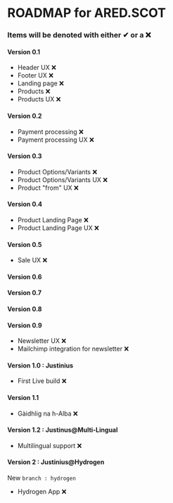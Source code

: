 # ROADMAP for ARED.SCOT #

### Items will be denoted with either ✔ or a ❌ ###

#### Version 0.1 ####

* Header UX ❌
* Footer UX ❌
* Landing page ❌
* Products ❌
* Products UX ❌

#### Version 0.2 ####

* Payment processing ❌
* Payment processing UX ❌

#### Version 0.3 ####

* Product Options/Variants ❌
* Product Options/Variants UX ❌
* Product "from" UX ❌

#### Version 0.4 ####

* Product Landing Page ❌
* Product Landing Page UX ❌

#### Version 0.5 ####

* Sale UX ❌

#### Version 0.6 ####

#### Version 0.7 ####

#### Version 0.8 ####

#### Version 0.9 ####

* Newsletter UX ❌
* Mailchimp integration for newsletter ❌

#### Version 1.0 : Justinius ####

* First Live build ❌

#### Version 1.1 ####

* Gàidhlig na h-Alba ❌

#### Version 1.2 : Justinus@Multi-Lingual ####

* Multilingual support ❌

#### Version 2 : Justinius@Hydrogen ####

New `branch : hydrogen`

* Hydrogen App ❌